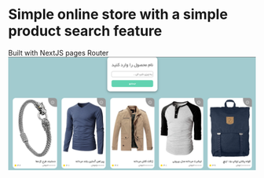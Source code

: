 # Simple online store with a simple product search feature
Built with NextJS pages Router
	![](images/proj.png)
